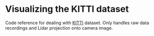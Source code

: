 # Visualizing the KITTI dataset

Code reference for dealing with [KITTI](http://www.cvlibs.net/datasets/kitti/) dataset. Only handles raw data recordings and Lidar projection onto camera image.